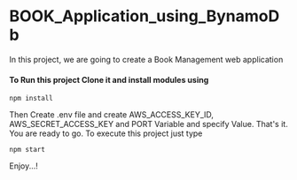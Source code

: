 # BOOK_Application_using_BynamoDb
In this project, we are going to create a Book Management web application 

#### To Run this project Clone it and install modules using
```
npm install
```

Then Create .env file and create AWS_ACCESS_KEY_ID, AWS_SECRET_ACCESS_KEY and PORT Variable and specify Value.
That's it. You are ready to go. To execute this project just type
```
npm start
```

Enjoy...!

